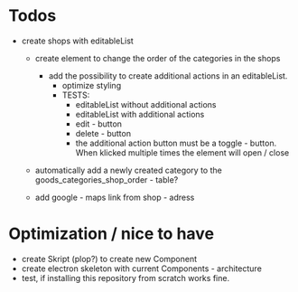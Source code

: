 # Todos
- create shops with editableList
    - create element to change the order of the categories in the shops
        - add the possibility to create additional actions in an editableList.
            - optimize styling
            - TESTS:
                - editableList without additional actions
                - editableList with additional actions
                - edit - button
                - delete - button
                - the additional action button must be a toggle - button. When klicked multiple times the element will open / close



    - automatically add a newly created category to the goods_categories_shop_order - table?
    - add google - maps link from shop - adress

# Optimization / nice to have
- create Skript (plop?) to create new Component
- create electron skeleton with current Components - architecture
- test, if installing this repository from scratch works fine.